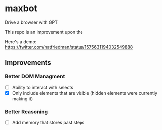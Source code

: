 # maxbot

Drive a browser with GPT

This repo is an improvement upon the

Here's a demo: https://twitter.com/natfriedman/status/1575631194032549888

## Improvements

### Better DOM Managment

- [ ] Ability to interact with selects
- [x] Only include elements that are visible (hidden elements were currently making it)

### Better Reasoning

- [ ] Add memory that stores past steps
